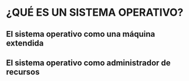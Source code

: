 # ¿QUÉ ES UN SISTEMA OPERATIVO?

## El sistema operativo como una máquina extendida


## El sistema operativo como administrador de recursos
